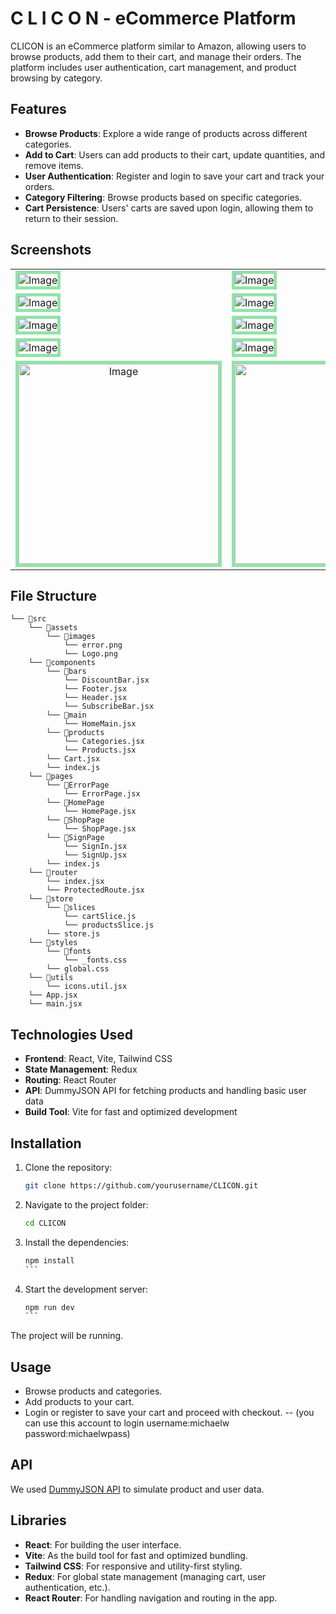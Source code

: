 
# C L I C O N  - eCommerce Platform

CLICON is an eCommerce platform similar to Amazon, allowing users to browse products, add them to their cart, and manage their orders. The platform includes user authentication, cart management, and product browsing by category.

## Features

- **Browse Products**: Explore a wide range of products across different categories.
- **Add to Cart**: Users can add products to their cart, update quantities, and remove items.
- **User Authentication**: Register and login to save your cart and track your orders.
- **Category Filtering**: Browse products based on specific categories.
- **Cart Persistence**: Users' carts are saved upon login, allowing them to return to their session.


## Screenshots

 <table align="center">
  <tr>
    <td><img src="https://github.com/user-attachments/assets/cb834c16-b3b9-4d69-9e36-4ab60aee587f" alt="Image"  style="border: 5px solid #92E3A9;"/></td>
    <td><img src="https://github.com/user-attachments/assets/14f5b6cd-977f-4421-a871-94c292fc55af" alt="Image"  style="border: 5px solid #92E3A9;"/></td>
  </tr>
  <tr>
    <td><img src="https://github.com/user-attachments/assets/e3f0f689-a485-4a8c-96fe-709336ccc16d" alt="Image"  style="border: 5px solid #92E3A9;"/></td>
    <td><img src="https://github.com/user-attachments/assets/6d6e2848-5836-4d24-87d1-9bc51f6ee58d" alt="Image"  style="border: 5px solid #92E3A9;"/></td>
  </tr>
  <tr>
    <td><img src="https://github.com/user-attachments/assets/3da9a8d4-066d-460c-8e94-0dfca146c01d" alt="Image"  style="border: 5px solid #92E3A9;"/></td>
    <td><img src="https://github.com/user-attachments/assets/95c8cdf4-4798-435c-b475-1b29e39f356b" alt="Image"  style="border: 5px solid #92E3A9;"/></td>
  </tr>
  <tr>
    <td><img src="https://github.com/user-attachments/assets/57204a31-d821-49df-81b6-0950aaebf1e9" alt="Image"  style="border: 5px solid #92E3A9;"/></td>
    <td><img src="https://github.com/user-attachments/assets/d116e2da-4e7b-4551-ba17-9f40aadb16d1" alt="Image"  style="border: 5px solid #92E3A9;"/></td>
  </tr>
  <tr align='center'>
    <td><img width='320px' src="https://github.com/user-attachments/assets/892fd877-b1bd-42f2-bfbc-50569696a07a" alt="Image"  style="border: 5px solid #92E3A9;"/></td>
    <td><img width='320px' src="https://github.com/user-attachments/assets/873c7db7-bd56-430a-a035-ec3e589019d2" alt="Image"  style="border: 5px solid #92E3A9;"/></td>
  </tr>
</table>


## File Structure

```
└── 📁src
    └── 📁assets
        └── 📁images
            └── error.png
            └── Logo.png
    └── 📁components
        └── 📁bars
            └── DiscountBar.jsx
            └── Footer.jsx
            └── Header.jsx
            └── SubscribeBar.jsx
        └── 📁main
            └── HomeMain.jsx
        └── 📁products
            └── Categories.jsx
            └── Products.jsx
        └── Cart.jsx
        └── index.js
    └── 📁pages
        └── 📁ErrorPage
            └── ErrorPage.jsx
        └── 📁HomePage
            └── HomePage.jsx
        └── 📁ShopPage
            └── ShopPage.jsx
        └── 📁SignPage
            └── SignIn.jsx
            └── SignUp.jsx
        └── index.js
    └── 📁router
        └── index.jsx
        └── ProtectedRoute.jsx
    └── 📁store
        └── 📁slices
            └── cartSlice.js
            └── productsSlice.js
        └── store.js
    └── 📁styles
        └── 📁fonts
            └── _fonts.css
        └── global.css
    └── 📁utils
        └── icons.util.jsx
    └── App.jsx
    └── main.jsx
```
  
## Technologies Used

- **Frontend**: React, Vite, Tailwind CSS
- **State Management**: Redux
- **Routing**: React Router
- **API**: DummyJSON API for fetching products and handling basic user data
- **Build Tool**: Vite for fast and optimized development

## Installation

1. Clone the repository:

   ```bash
   git clone https://github.com/yourusername/CLICON.git
   ```

2. Navigate to the project folder:

   ```bash
   cd CLICON
   ```

3. Install the dependencies:

   ````bash
   npm install
   ```

4. Start the development server:

   ````bash
   npm run dev
   ```

  The project will be running.

## Usage

- Browse products and categories.
- Add products to your cart.
- Login or register to save your cart and proceed with checkout.
-- (you can use this account to login username:michaelw password:michaelwpass)

## API

We used [DummyJSON API](https://dummyjson.com/) to simulate product and user data.

## Libraries

- **React**: For building the user interface.
- **Vite**: As the build tool for fast and optimized bundling.
- **Tailwind CSS**: For responsive and utility-first styling.
- **Redux**: For global state management (managing cart, user authentication, etc.).
- **React Router**: For handling navigation and routing in the app.

